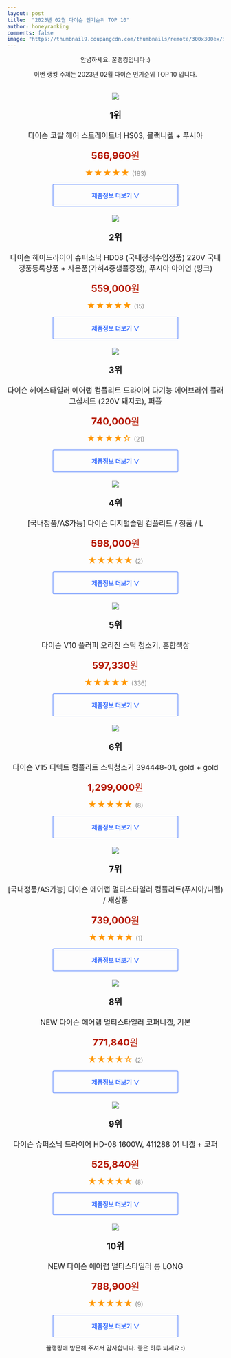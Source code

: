 ```yaml
---
layout: post
title:  "2023년 02월 다이슨 인기순위 TOP 10"
author: honeyranking
comments: false
image: "https://thumbnail9.coupangcdn.com/thumbnails/remote/300x300ex/image/vendor_inventory/4be0/144d3c250c904288f73d506847492c18e960eb767b24d4cd95f415d7dc4e.JPG"
---
```

<p style="text-align: center;">안녕하세요. 꿀랭킹입니다 :)</p>
<p style="text-align: center;">이번 랭킹 주제는 2023년 02월 다이슨 인기순위 TOP 10 입니다.</p><center><img src="https://thumbnail9.coupangcdn.com/thumbnails/remote/300x300ex/image/vendor_inventory/4be0/144d3c250c904288f73d506847492c18e960eb767b24d4cd95f415d7dc4e.JPG" style="margin-top:20px" /></center><p style="text-align: center; font-size: 20px"><b>1위</b></p><p style="text-align: center; font-size: 17px">다이슨 코랄 헤어 스트레이트너 HS03, 블랙니켈 + 푸시아</p><p style="text-align: center;"><span style="color: #b61800; font-size: 22px;"><b>566,960</b>원</span></p><p style="text-align: center;"><span style="color: #ff9600; font-size: 20px;">★★★★★ </span><span style="color: #878787;">(183)</span></p><center><a href="https://link.coupang.com/a/P5z0v"><div style="font-size: 14px; display: inline-block; padding: 15px 90px; color: #346aff; border-radius: 2px; border: 1px solid #346aff; cursor: pointer;"><b>제품정보 더보기 &or;</b></div></a></center><center><img src="https://thumbnail8.coupangcdn.com/thumbnails/remote/300x300ex/image/vendor_inventory/7ef6/edbcc9c72fac53d1422c40dd6892e89fb1932329ddbb62d55354f53849c7.png" style="margin-top:20px" /></center><p style="text-align: center; font-size: 20px"><b>2위</b></p><p style="text-align: center; font-size: 17px">다이슨 헤어드라이어 슈퍼소닉 HD08 (국내정식수입정품) 220V 국내정품등록상품 + 사은품(가히4종샘플증정), 푸시아 아이언 (핑크)</p><p style="text-align: center;"><span style="color: #b61800; font-size: 22px;"><b>559,000</b>원</span></p><p style="text-align: center;"><span style="color: #ff9600; font-size: 20px;">★★★★★ </span><span style="color: #878787;">(15)</span></p><center><a href="https://link.coupang.com/a/P5z0w"><div style="font-size: 14px; display: inline-block; padding: 15px 90px; color: #346aff; border-radius: 2px; border: 1px solid #346aff; cursor: pointer;"><b>제품정보 더보기 &or;</b></div></a></center><center><img src="https://thumbnail10.coupangcdn.com/thumbnails/remote/300x300ex/image/vendor_inventory/f5a7/66ea57144343b14f77b2bd8188d62ae2906970d2bae96fd54c4cf69d2430.JPG" style="margin-top:20px" /></center><p style="text-align: center; font-size: 20px"><b>3위</b></p><p style="text-align: center; font-size: 17px">다이슨 헤어스타일러 에어랩 컴플리트 드라이어 다기능 에어브러쉬 플래그십세트 (220V 돼지코), 퍼플</p><p style="text-align: center;"><span style="color: #b61800; font-size: 22px;"><b>740,000</b>원</span></p><p style="text-align: center;"><span style="color: #ff9600; font-size: 20px;">★★★★☆ </span><span style="color: #878787;">(21)</span></p><center><a href="https://link.coupang.com/a/P5z0x"><div style="font-size: 14px; display: inline-block; padding: 15px 90px; color: #346aff; border-radius: 2px; border: 1px solid #346aff; cursor: pointer;"><b>제품정보 더보기 &or;</b></div></a></center><center><img src="https://thumbnail10.coupangcdn.com/thumbnails/remote/300x300ex/image/vendor_inventory/e378/c72972a85da2abc5dd91b795458e318a21b03e3dc68df74fd71660eb987b.jpg" style="margin-top:20px" /></center><p style="text-align: center; font-size: 20px"><b>4위</b></p><p style="text-align: center; font-size: 17px">[국내정품/AS가능] 다이슨 디지털슬림 컴플리트 / 정품 / L</p><p style="text-align: center;"><span style="color: #b61800; font-size: 22px;"><b>598,000</b>원</span></p><p style="text-align: center;"><span style="color: #ff9600; font-size: 20px;">★★★★★ </span><span style="color: #878787;">(2)</span></p><center><a href="https://link.coupang.com/a/P5z0y"><div style="font-size: 14px; display: inline-block; padding: 15px 90px; color: #346aff; border-radius: 2px; border: 1px solid #346aff; cursor: pointer;"><b>제품정보 더보기 &or;</b></div></a></center><center><img src="https://thumbnail6.coupangcdn.com/thumbnails/remote/300x300ex/image/vendor_inventory/fdbe/7a9e8aac901e9c3c62b029e18a1b516cb9a794e69b9aad31f98923d1db95.png" style="margin-top:20px" /></center><p style="text-align: center; font-size: 20px"><b>5위</b></p><p style="text-align: center; font-size: 17px">다이슨 V10 플러피 오리진 스틱 청소기, 혼합색상</p><p style="text-align: center;"><span style="color: #b61800; font-size: 22px;"><b>597,330</b>원</span></p><p style="text-align: center;"><span style="color: #ff9600; font-size: 20px;">★★★★★ </span><span style="color: #878787;">(336)</span></p><center><a href="https://link.coupang.com/a/P5z0z"><div style="font-size: 14px; display: inline-block; padding: 15px 90px; color: #346aff; border-radius: 2px; border: 1px solid #346aff; cursor: pointer;"><b>제품정보 더보기 &or;</b></div></a></center><center><img src="https://thumbnail9.coupangcdn.com/thumbnails/remote/300x300ex/image/vendor_inventory/d0c6/8acc885f0d61b97d9359afca8b43b85bde78af31b5ac5616cf3b851b410b.png" style="margin-top:20px" /></center><p style="text-align: center; font-size: 20px"><b>6위</b></p><p style="text-align: center; font-size: 17px">다이슨 V15 디텍트 컴플리트 스틱청소기 394448-01, gold + gold</p><p style="text-align: center;"><span style="color: #b61800; font-size: 22px;"><b>1,299,000</b>원</span></p><p style="text-align: center;"><span style="color: #ff9600; font-size: 20px;">★★★★★ </span><span style="color: #878787;">(8)</span></p><center><a href="https://link.coupang.com/a/P5z0A"><div style="font-size: 14px; display: inline-block; padding: 15px 90px; color: #346aff; border-radius: 2px; border: 1px solid #346aff; cursor: pointer;"><b>제품정보 더보기 &or;</b></div></a></center><center><img src="https://thumbnail6.coupangcdn.com/thumbnails/remote/300x300ex/image/vendor_inventory/4ae5/70972965777507923935472db3d5190d4fafde11c28a54dce1c25041b97c.jpg" style="margin-top:20px" /></center><p style="text-align: center; font-size: 20px"><b>7위</b></p><p style="text-align: center; font-size: 17px">[국내정품/AS가능] 다이슨 에어랩 멀티스타일러 컴플리트(푸시아/니켈) / 새상품</p><p style="text-align: center;"><span style="color: #b61800; font-size: 22px;"><b>739,000</b>원</span></p><p style="text-align: center;"><span style="color: #ff9600; font-size: 20px;">★★★★★ </span><span style="color: #878787;">(1)</span></p><center><a href="https://link.coupang.com/a/P5z0B"><div style="font-size: 14px; display: inline-block; padding: 15px 90px; color: #346aff; border-radius: 2px; border: 1px solid #346aff; cursor: pointer;"><b>제품정보 더보기 &or;</b></div></a></center><center><img src="https://thumbnail7.coupangcdn.com/thumbnails/remote/300x300ex/image/vendor_inventory/e548/ba83529fdf4711334ab5d0e4040d82c7ead5d30d19e218e64729d989aa53.png" style="margin-top:20px" /></center><p style="text-align: center; font-size: 20px"><b>8위</b></p><p style="text-align: center; font-size: 17px">NEW 다이슨 에어랩 멀티스타일러 코퍼니켈, 기본</p><p style="text-align: center;"><span style="color: #b61800; font-size: 22px;"><b>771,840</b>원</span></p><p style="text-align: center;"><span style="color: #ff9600; font-size: 20px;">★★★★☆ </span><span style="color: #878787;">(2)</span></p><center><a href="https://link.coupang.com/a/P5z0D"><div style="font-size: 14px; display: inline-block; padding: 15px 90px; color: #346aff; border-radius: 2px; border: 1px solid #346aff; cursor: pointer;"><b>제품정보 더보기 &or;</b></div></a></center><center><img src="https://thumbnail6.coupangcdn.com/thumbnails/remote/300x300ex/image/vendor_inventory/74ee/5b2b1e1e1f59aeadc7a3293c027b62f0bd276f4b8c4dbef2d4531defba0b.png" style="margin-top:20px" /></center><p style="text-align: center; font-size: 20px"><b>9위</b></p><p style="text-align: center; font-size: 17px">다이슨 슈퍼소닉 드라이어 HD-08 1600W, 411288 01 니켈 + 코퍼</p><p style="text-align: center;"><span style="color: #b61800; font-size: 22px;"><b>525,840</b>원</span></p><p style="text-align: center;"><span style="color: #ff9600; font-size: 20px;">★★★★★ </span><span style="color: #878787;">(8)</span></p><center><a href="https://link.coupang.com/a/P5z0E"><div style="font-size: 14px; display: inline-block; padding: 15px 90px; color: #346aff; border-radius: 2px; border: 1px solid #346aff; cursor: pointer;"><b>제품정보 더보기 &or;</b></div></a></center><center><img src="https://thumbnail10.coupangcdn.com/thumbnails/remote/300x300ex/image/vendor_inventory/8d4e/4d542f599bc07e4acaeb3e06f0b0443d014d09ebd7594fa22fece1690383.png" style="margin-top:20px" /></center><p style="text-align: center; font-size: 20px"><b>10위</b></p><p style="text-align: center; font-size: 17px">NEW 다이슨 에어랩 멀티스타일러 롱 LONG</p><p style="text-align: center;"><span style="color: #b61800; font-size: 22px;"><b>788,900</b>원</span></p><p style="text-align: center;"><span style="color: #ff9600; font-size: 20px;">★★★★★ </span><span style="color: #878787;">(9)</span></p><center><a href="https://link.coupang.com/a/P5z0F"><div style="font-size: 14px; display: inline-block; padding: 15px 90px; color: #346aff; border-radius: 2px; border: 1px solid #346aff; cursor: pointer;"><b>제품정보 더보기 &or;</b></div></a></center><p style="text-align: center;">꿀랭킹에 방문해 주셔서 감사합니다. 좋은 하루 되세요 :)</p>